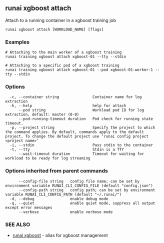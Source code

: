 ## runai xgboost attach

Attach to a running container in a xgboost training job

```
runai xgboost attach [WORKLOAD_NAME] [flags]
```

### Examples

```
# Attaching to the main worker of a xgboost training
runai training xgboost attach xgboost-01 --tty --stdin

# Attaching to a specific pod of a xgboost training
runai training xgboost attach xgboost-01 --pod xgboost-01-worker-1 --tty --stdin
```

### Options

```
  -c, --container string               Container name for log extraction
  -h, --help                           help for attach
      --pod string                     Workload pod ID for log extraction, default: master (0-0)
      --pod-running-timeout duration   Pod check for running state timeout.
  -p, --project string                 Specify the project to which the command applies. By default, commands apply to the default project. To change the default project use ‘runai config project <project name>’
  -i, --stdin                          Pass stdin to the container
  -t, --tty                            Stdin is a TTY
      --wait-timeout duration          Timeout for waiting for workload to be ready for log streaming
```

### Options inherited from parent commands

```
      --config-file string   config file name; can be set by environment variable RUNAI_CLI_CONFIG_FILE (default "config.json")
      --config-path string   config path; can be set by environment variable RUNAI_CLI_CONFIG_PATH (default "~/.runai/")
  -d, --debug                enable debug mode
  -q, --quiet                enable quiet mode, suppress all output except error messages
      --verbose              enable verbose mode
```

### SEE ALSO

* [runai xgboost](runai_xgboost.md)	 - alias for xgboost management

